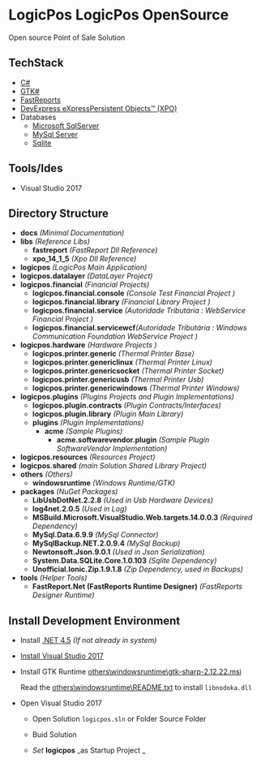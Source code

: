 # LogicPos LogicPos OpenSource

Open source Point of Sale Solution

## TechStack

- [C#](https://docs.microsoft.com/en-us/dotnet/csharp/)
- [GTK#](https://www.gtk.org/)
- [FastReports](https://www.fast-report.com)
- [DevExpress eXpressPersistent Objects™ (XPO)](https://www.devexpress.com/products/net/orm/)
- Databases
	- [Microsoft SqlServer](https://www.microsoft.com/en-us/sql-server/sql-server-2017)
	- [MySql Server](https://dev.mysql.com/downloads/mysql/)
	- [Sqlite](https://sqlite.org/)

## Tools/Ides

- Visual Studio 2017

## Directory Structure

- **docs** _(Minimal Documentation)_
- **libs** _(Reference Libs)_
	- **fastreport** _(FastReport Dll Reference)_
	- **xpo_14_1_5** _(Xpo Dll Reference)_
- **logicpos** _(LogicPos Main Application)_
- **logicpos.datalayer** _(DataLayer Project)_
- **logicpos.financial** _(Financial Projects)_
	- **logicpos.financial.console** _(Console Test Financial Project )_
	- **logicpos.financial.library** _(Financial Library Project )_
	- **logicpos.financial.service** _(Autoridade Tributária : WebService Financial Project )_
	- **logicpos.financial.servicewcf**_(Autoridade Tributária : Windows Communication Foundation WebService Project )_
- **logicpos.hardware** _(Hardware Projects )_
	- **logicpos.printer.generic**  _(Thermal Printer Base)_
	- **logicpos.printer.genericlinux** _(Thermal Printer Linux)_
	- **logicpos.printer.genericsocket** _(Thermal Printer Socket)_
	- **logicpos.printer.genericusb** _(Thermal Printer Usb)_
	- **logicpos.printer.genericwindows** _(Thermal Printer Windows)_
- **logicpos.plugins** _(Plugins Projects and Plugin Implementations)_
	- **logicpos.plugin.contracts** _(Plugin Contracts/Interfaces)_
	- **logicpos.plugin.library** _(Plugin Main Library)_
	- **plugins** _(Plugin Implementations)_
		- **acme** _(Sample Plugins)_
			- **acme.softwarevendor.plugin** _(Sample Plugin SoftwareVendor Implementation)_
- **logicpos.resources** _(Resources Project)_
- **logicpos.shared** _(main Solution Shared Library Project)_
- **others** _(Others)_
	- **windowsruntime** _(Windows Runtime/GTK)_
- **packages** _(NuGet Packages)_
	- **LibUsbDotNet.2.2.8** _(Used in Usb Hardware Devices)_
	- **log4net.2.0.5** _(Used in Log)_
	- **MSBuild.Microsoft.VisualStudio.Web.targets.14.0.0.3**  _(Required Dependency)_
	- **MySql.Data.6.9.9**  _(MySql Connector)_
	- **MySqlBackup.NET.2.0.9.4** _(MySql Backup)_
	- **Newtonsoft.Json.9.0.1** _(Used in Json Serialization)_
	- **System.Data.SQLite.Core.1.0.103** _(Sqlite Dependency)_
	- **Unofficial.Ionic.Zip.1.9.1.8** _(Zip Dependency, used in Backups)_
- **tools** _(Helper Tools)_
	- **FastReport.Net (FastReports Runtime Designer)** _(FastReports Designer Runtime)_

## Install Development Environment

- Install [.NET 4.5](https://www.microsoft.com/pt-pt/download/details.aspx?id=30653) _(If not already in system)_

- [Install Visual Studio 2017](https://www.visualstudio.com)

- Install GTK Runtime [others\windowsruntime\gtk-sharp-2.12.22.msi](https://github.com/logicpulse/logicPOS/blob/master/others/windowsruntime/gtk-sharp-2.12.22.msi?raw=true)
	
	Read the [others\windowsruntime\README.txt](https://github.com/logicpulse/logicPOS/blob/master/others/windowsruntime/README.txt) to install `libnodoka.dll`

- Open Visual Studio 2017

	- Open Solution `logicpos.sln` or Folder Source Folder

	- Buid Solution

	-  _Set_ **logicpos** _as Startup Project _ 


